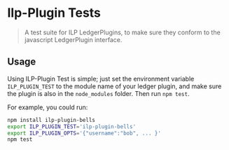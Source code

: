 # Ilp-Plugin Tests

> A test suite for ILP LedgerPlugins, to make sure they conform to the
> javascript LedgerPlugin interface.

## Usage

Using ILP-Plugin Test is simple; just set the environment variable
`ILP_PLUGIN_TEST` to the module name of your ledger plugin, and make sure the
plugin is also in the `node_modules` folder. Then run `npm test`.

For example, you could run:

```sh
npm install ilp-plugin-bells
export ILP_PLUGIN_TEST='ilp-plugin-bells'
export ILP_PLUGIN_OPTS='{"username":"bob", ... }'
npm test
```
